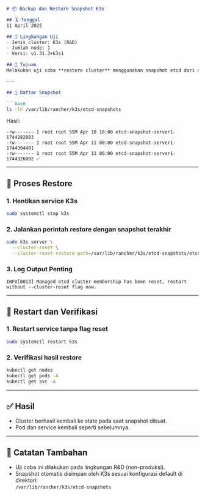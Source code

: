 ```markdown
# 📦 Backup dan Restore Snapshot K3s

## 🗓️ Tanggal
11 April 2025

## 🧪 Lingkungan Uji
- Jenis cluster: K3s (R&D)
- Jumlah node: 1
- Versi: v1.31.3+k3s1

## 📌 Tujuan
Melakukan uji coba **restore cluster** menggunakan snapshot etcd dari direktori `/var/lib/rancher/k3s/etcd-snapshots`.

---

## 📂 Daftar Snapshot

```bash
ls -lh /var/lib/rancher/k3s/etcd-snapshots
```

Hasil:
```
-rw------- 1 root root 55M Apr 10 18:00 etcd-snapshot-server1-1744282803
-rw------- 1 root root 55M Apr 11 00:00 etcd-snapshot-server1-1744304401
-rw------- 1 root root 55M Apr 11 06:00 etcd-snapshot-server1-1744326002 ✅
```

---

## 🔁 Proses Restore

### 1. Hentikan service K3s
```bash
sudo systemctl stop k3s
```

### 2. Jalankan perintah restore dengan snapshot terakhir
```bash
sudo k3s server \
  --cluster-reset \
  --cluster-reset-restore-path=/var/lib/rancher/k3s/etcd-snapshots/etcd-snapshot-server1-1744326002
```

### 3. Log Output Penting
```
INFO[0013] Managed etcd cluster membership has been reset, restart without --cluster-reset flag now.
```

---

## 🚀 Restart dan Verifikasi

### 1. Restart service tanpa flag reset
```bash
sudo systemctl restart k3s
```

### 2. Verifikasi hasil restore
```bash
kubectl get nodes
kubectl get pods -A
kubectl get svc -A
```

---

## ✅ Hasil
- Cluster berhasil kembali ke state pada saat snapshot dibuat.
- Pod dan service kembali seperti sebelumnya.

---

## 📝 Catatan Tambahan
- Uji coba ini dilakukan pada lingkungan R&D (non-produksi).
- Snapshot otomatis disimpan oleh K3s sesuai konfigurasi default di direktori:  
  `/var/lib/rancher/k3s/etcd-snapshots`
```
